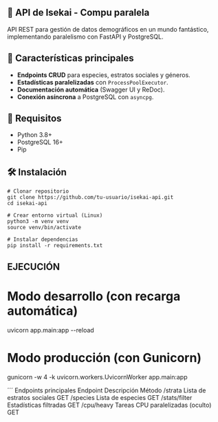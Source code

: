 ## 🚀 API de Isekai - Compu paralela

API REST para gestión de datos demográficos en un mundo fantástico, implementando paralelismo con FastAPI y PostgreSQL.

## 📌 Características principales
- **Endpoints CRUD** para especies, estratos sociales y géneros.
- **Estadísticas paralelizadas** con `ProcessPoolExecutor`.
- **Documentación automática** (Swagger UI y ReDoc).
- **Conexión asíncrona** a PostgreSQL con `asyncpg`.

## 🔧 Requisitos
- Python 3.8+
- PostgreSQL 16+
- Pip

## 🛠️ Instalación
``` 
# Clonar repositorio
git clone https://github.com/tu-usuario/isekai-api.git
cd isekai-api

# Crear entorno virtual (Linux)
python3 -m venv venv
source venv/bin/activate

# Instalar dependencias
pip install -r requirements.txt
```
## EJECUCIÓN
# Modo desarrollo (con recarga automática)
uvicorn app.main:app --reload

# Modo producción (con Gunicorn)
gunicorn -w 4 -k uvicorn.workers.UvicornWorker app.main:app

´´´
Endpoints principales
Endpoint	Descripción	Método
/strata	Lista de estratos sociales	GET
/species	Lista de especies	GET
/stats/filter	Estadísticas filtradas	GET
/cpu/heavy	Tareas CPU paralelizadas (oculto)	GET

